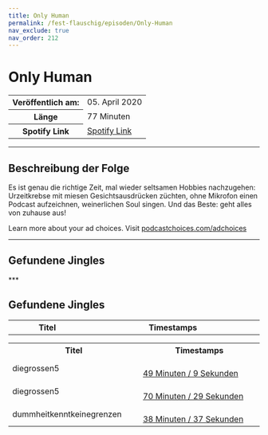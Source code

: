 ```yaml
---
title: Only Human
permalink: /fest-flauschig/episoden/Only-Human
nav_exclude: true
nav_order: 212
---
```


# Only Human
<table class="resp-table dcf-table dcf-table-responsive dcf-table-bordered dcf-table-striped dcf-w-100%">
                    <tbody>
                        <tr>
                            <th scope="row">Veröffentlich am:</th>
                            <td data-label="Veröffentlich am:">05. April 2020</td>
                        </tr>
                        <tr>
                            <th scope="row">Länge </th>
                            <td data-label="Länge ">77 Minuten</td>
                        </tr><tr>
                                <th scope="row">Spotify Link</th>
                                <td data-label="Spotify Link"><a href="https://open.spotify.com/episode/76PKzgMNgUymEbRvsxDpZP">Spotify Link</a></td>
                            </tr></tbody>
                </table>

***

## Beschreibung der Folge

<div>
Es ist genau die richtige Zeit, mal wieder seltsamen Hobbies nachzugehen: Urzeitkrebse mit miesen Gesichtsausdrücken züchten, ohne Mikrofon einen Podcast aufzeichnen, weinerlichen Soul singen. Und das Beste: geht alles von zuhause aus!<p> </p><p>Learn more about your ad choices. Visit <a href="https://podcastchoices.com/adchoices">podcastchoices.com/adchoices</a></p>  
</div>

***

## Gefundene Jingles

<table style="display: table;">
                                    <tr>
                                        <th class="tableColumnTitle">Titel</th>
                                        <th class="tableColumnTimestamps">Timestamps</th>
                                    </tr>
                                    ***

## Gefundene Jingles

<table style="display: table;">
                                    <tr>
                                        <th class="tableColumnTitle">Titel</th>
                                        <th class="tableColumnTimestamps">Timestamps</th>
                                    </tr>
                                    <tr>
                                <td markdown="span"  class="tableColumnTitle">diegrossen5</td>
                                <td markdown="span" class="tableColumnTimestamps">
                                <br>
                                <a href="https://open.spotify.com/episode/76PKzgMNgUymEbRvsxDpZP?t=2949">
                                49 Minuten / 9 Sekunden</a>
                                </td></tr><tr>
                                <td markdown="span"  class="tableColumnTitle">diegrossen5</td>
                                <td markdown="span" class="tableColumnTimestamps">
                                <br>
                                <a href="https://open.spotify.com/episode/76PKzgMNgUymEbRvsxDpZP?t=4229">
                                70 Minuten / 29 Sekunden</a>
                                </td></tr><tr>
                                <td markdown="span"  class="tableColumnTitle">dummheitkenntkeinegrenzen</td>
                                <td markdown="span" class="tableColumnTimestamps">
                                <br>
                                <a href="https://open.spotify.com/episode/76PKzgMNgUymEbRvsxDpZP?t=2317">
                                38 Minuten / 37 Sekunden</a>
                                </td></tr></table>